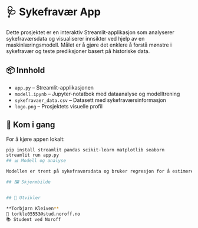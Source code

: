 # 🩺 Sykefravær App

Dette prosjektet er en interaktiv Streamlit-applikasjon som analyserer sykefraværsdata og visualiserer innsikter ved hjelp av en maskinlæringsmodell. Målet er å gjøre det enklere å forstå mønstre i sykefravær og teste prediksjoner basert på historiske data.

## 📦 Innhold

- `app.py` – Streamlit-applikasjonen
- `modell.ipynb` – Jupyter-notatbok med dataanalyse og modelltrening
- `sykefravaer_data.csv` – Datasett med sykefraværsinformasjon
- `logo.png` – Prosjektets visuelle profil

## 🚀 Kom i gang

For å kjøre appen lokalt:

```bash
pip install streamlit pandas scikit-learn matplotlib seaborn
streamlit run app.py
## 📊 Modell og analyse

Modellen er trent på sykefraværsdata og bruker regresjon for å estimere fremtidig fravær. Du kan justere parametere i appen og se hvordan prediksjonene endres.

## 🖼️ Skjermbilde


## 👤 Utvikler

**Torbjørn Kleiven**  
📧 torkle05553@stud.noroff.no  
📚 Student ved Noroff
